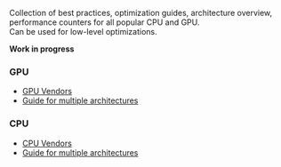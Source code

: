Collection of best practices, optimization guides, architecture overview, performance counters for all popular CPU and GPU.<br/>
Can be used for low-level optimizations.

**Work in progress**

### GPU

* [GPU Vendors](gpu/Vendors.md)
* [Guide for multiple architectures](gpu/Guide.md)


### CPU

* [CPU Vendors](cpu/Vendors.md)
* [Guide for multiple architectures](cpu/Guide.md)

